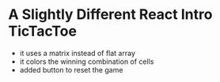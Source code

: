 # A Slightly Different React Intro TicTacToe

- it uses a matrix instead of flat array
- it colors the winning combination of cells
- added button to reset the game

